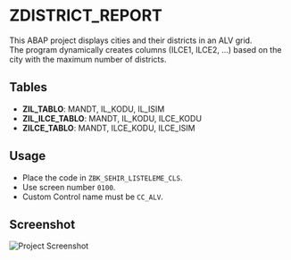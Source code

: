 # ZDISTRICT_REPORT

This ABAP project displays cities and their districts in an ALV grid.  
The program dynamically creates columns (ILCE1, ILCE2, ...) based on the city with the maximum number of districts.

## Tables

- **ZIL_TABLO**: MANDT, IL_KODU, IL_ISIM  
- **ZIL_ILCE_TABLO**: MANDT, IL_KODU, ILCE_KODU  
- **ZILCE_TABLO**: MANDT, ILCE_KODU, ILCE_ISIM   

## Usage

- Place the code in `ZBK_SEHIR_LISTELEME_CLS`.  
- Use screen number `0100`.  
- Custom Control name must be `CC_ALV`.  

## Screenshot
![Project Screenshot](https://github.com/user-attachments/assets/7419708d-792d-42d3-a4bc-9609dae4c790)
